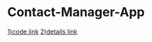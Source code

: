 # Contact-Manager-App

[1)code link](https://drive.google.com/file/d/1R42JYSNSntB0z3fs5RHeScL2_9H87GRr/view?usp=sharing)
[ 2)details link](https://drive.google.com/file/d/18onE83jKRk3fORU4-chzqZ9GE193Aeld/view?usp=sharing)
